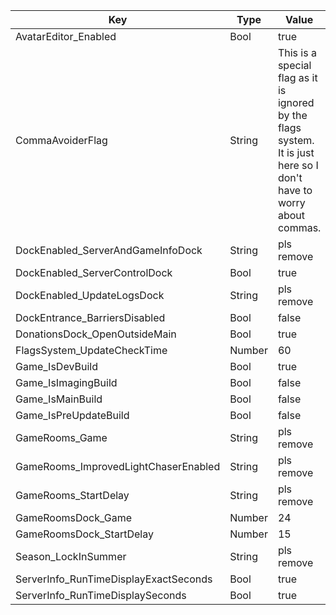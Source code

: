 | Key | Type | Value |
|-|-|-|
| AvatarEditor_Enabled | Bool | true |
| CommaAvoiderFlag | String | This is a special flag as it is ignored by the flags system. It is just here so I don't have to worry about commas. |
| DockEnabled_ServerAndGameInfoDock | String | pls remove |
| DockEnabled_ServerControlDock | Bool | true |
| DockEnabled_UpdateLogsDock | String | pls remove |
| DockEntrance_BarriersDisabled | Bool | false |
| DonationsDock_OpenOutsideMain | Bool | true |
| FlagsSystem_UpdateCheckTime | Number | 60 |
| Game_IsDevBuild | Bool | true |
| Game_IsImagingBuild | Bool | false |
| Game_IsMainBuild | Bool | false |
| Game_IsPreUpdateBuild | Bool | false |
| GameRooms_Game | String | pls remove |
| GameRooms_ImprovedLightChaserEnabled | String | pls remove |
| GameRooms_StartDelay | String | pls remove |
| GameRoomsDock_Game | Number | 24 |
| GameRoomsDock_StartDelay | Number | 15 |
| Season_LockInSummer | String | pls remove |
| ServerInfo_RunTimeDisplayExactSeconds | Bool | true |
| ServerInfo_RunTimeDisplaySeconds | Bool | true |